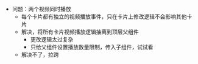 + 问题：两个视频同时播放
    + 每个卡片都有独立的视频播放事件，只在卡片上修改逻辑不会影响其他卡片
    + 解决，将所有卡片视频播放逻辑抽离到顶层父组件
        + 更改逻辑太过复杂
        + 只给父组件设置播放数量限制，传入子组件，试试看
    + 解决不了，拉跨